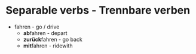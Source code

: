 # Separable verbs - Trennbare verben

- fahren - go / drive
  - **ab**fahren - depart
  - **zurück**fahren - go back
  - **mit**fahren - ridewith
